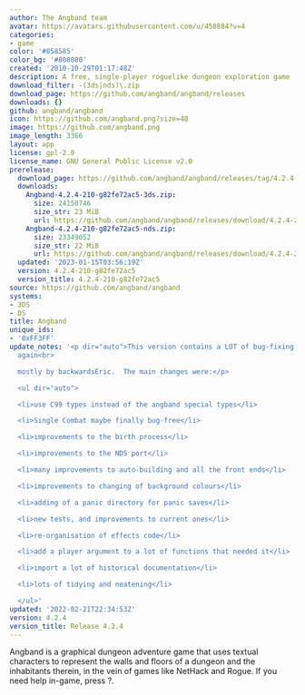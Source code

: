 ```yaml
---
author: The Angband team
avatar: https://avatars.githubusercontent.com/u/458884?v=4
categories:
- game
color: '#858585'
color_bg: '#808080'
created: '2010-10-29T01:17:48Z'
description: A free, single-player roguelike dungeon exploration game
download_filter: -(3ds|nds)\.zip
download_page: https://github.com/angband/angband/releases
downloads: {}
github: angband/angband
icon: https://github.com/angband.png?size=48
image: https://github.com/angband.png
image_length: 3366
layout: app
license: gpl-2.0
license_name: GNU General Public License v2.0
prerelease:
  download_page: https://github.com/angband/angband/releases/tag/4.2.4-210-g82fe72ac5
  downloads:
    Angband-4.2.4-210-g82fe72ac5-3ds.zip:
      size: 24150746
      size_str: 23 MiB
      url: https://github.com/angband/angband/releases/download/4.2.4-210-g82fe72ac5/Angband-4.2.4-210-g82fe72ac5-3ds.zip
    Angband-4.2.4-210-g82fe72ac5-nds.zip:
      size: 23349052
      size_str: 22 MiB
      url: https://github.com/angband/angband/releases/download/4.2.4-210-g82fe72ac5/Angband-4.2.4-210-g82fe72ac5-nds.zip
  updated: '2023-01-15T03:56:19Z'
  version: 4.2.4-210-g82fe72ac5
  version_title: 4.2.4-210-g82fe72ac5
source: https://github.com/angband/angband
systems:
- 3DS
- DS
title: Angband
unique_ids:
- '0xFF3FF'
update_notes: '<p dir="auto">This version contains a LOT of bug-fixing and code improvements,
  again<br>

  mostly by backwardsEric.  The main changes were:</p>

  <ul dir="auto">

  <li>use C99 types instead of the angband special types</li>

  <li>Single Combat maybe finally bug-free</li>

  <li>improvements to the birth process</li>

  <li>improvements to the NDS port</li>

  <li>many improvements to auto-building and all the front ends</li>

  <li>improvements to changing of background colours</li>

  <li>adding of a panic directory for panic saves</li>

  <li>new tests, and improvements to current ones</li>

  <li>re-organisation of effects code</li>

  <li>add a player argument to a lot of functions that needed it</li>

  <li>import a lot of historical documentation</li>

  <li>lots of tidying and neatening</li>

  </ul>'
updated: '2022-02-21T22:34:53Z'
version: 4.2.4
version_title: Release 4.2.4
---
```

Angband is a graphical dungeon adventure game that uses textual characters to represent the walls and floors of a dungeon and the inhabitants therein, in the vein of games like NetHack and Rogue. If you need help in-game, press ?.